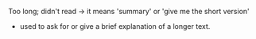 Too long; didn't read -> it means 'summary' or 'give me the short version'
- used to ask for or give a brief explanation of a longer text.